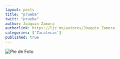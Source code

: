 ```yaml
---
layout: posts
title: "prueba"
twitt: "prueba"
author: Joaquin Zamora
authorlink: https://ljz.mx/autores/Joaquin Zamora
categories: ['Zacatecas']
published: true
---
```

![Pie de Foto](http://i.imgur.com/E90nEKZm.jpg)



